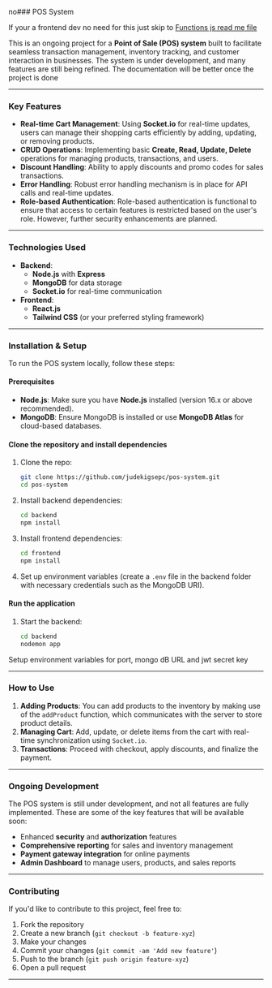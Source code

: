 no### POS System

If your  a frontend dev no need for this just skip to [Functions js read me file](functions-readme.MD)

This is an ongoing project for a **Point of Sale (POS) system** built to facilitate seamless transaction management, inventory tracking, and customer interaction in businesses. The system is under development, and many features are still being refined. The documentation will be better once the project is done

---

### Key Features

- **Real-time Cart Management**: Using **Socket.io** for real-time updates, users can manage their shopping carts efficiently by adding, updating, or removing products.
- **CRUD Operations**: Implementing basic **Create, Read, Update, Delete** operations for managing products, transactions, and users.
- **Discount Handling**: Ability to apply discounts and promo codes for sales transactions.
- **Error Handling**: Robust error handling mechanism is in place for API calls and real-time updates.
- **Role-based Authentication**: Role-based authentication is functional to ensure that access to certain features is restricted based on the user's role. However, further security enhancements are planned.

---

### **Technologies Used**

- **Backend**: 
  - **Node.js** with **Express**
  - **MongoDB** for data storage
  - **Socket.io** for real-time communication
- **Frontend**: 
  - **React.js**
  - **Tailwind CSS** (or your preferred styling framework)

---

### **Installation & Setup**

To run the POS system locally, follow these steps:

#### Prerequisites

- **Node.js**: Make sure you have **Node.js** installed (version 16.x or above recommended).
- **MongoDB**: Ensure MongoDB is installed or use **MongoDB Atlas** for cloud-based databases.

#### Clone the repository and install dependencies

1. Clone the repo:
   ```bash
   git clone https://github.com/judekigsepc/pos-system.git
   cd pos-system
   ```

2. Install backend dependencies:
   ```bash
   cd backend
   npm install
   ```

3. Install frontend dependencies:
   ```bash
   cd frontend
   npm install
   ```

4. Set up environment variables (create a `.env` file in the backend folder with necessary credentials such as the MongoDB URI).

#### Run the application

1. Start the backend:
   ```bash
   cd backend
   nodemon app
   ```
  

Setup environment variables for port, mongo dB URL and jwt secret key

---

### **How to Use**

1. **Adding Products**: You can add products to the inventory by making use of the `addProduct` function, which communicates with the server to store product details.
2. **Managing Cart**: Add, update, or delete items from the cart with real-time synchronization using `Socket.io`.
3. **Transactions**: Proceed with checkout, apply discounts, and finalize the payment.

---

### **Ongoing Development**

The POS system is still under development, and not all features are fully implemented. These are some of the key features that will be available soon:

- Enhanced **security** and **authorization** features
- **Comprehensive reporting** for sales and inventory management
- **Payment gateway integration** for online payments
- **Admin Dashboard** to manage users, products, and sales reports

---

### **Contributing**

If you'd like to contribute to this project, feel free to:

1. Fork the repository
2. Create a new branch (`git checkout -b feature-xyz`)
3. Make your changes
4. Commit your changes (`git commit -am 'Add new feature'`)
5. Push to the branch (`git push origin feature-xyz`)
6. Open a pull request

---
